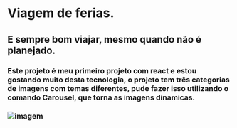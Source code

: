 #  Viagem de  ferias.

## E sempre bom viajar, mesmo quando não é planejado.

###  Este projeto é meu primeiro projeto com react e estou gostando muito desta tecnologia, o projeto tem três categorias de imagens com temas diferentes, pude fazer isso  utilizando o comando Carousel, que torna as imagens dinamicas.

###  ![imagem](https://user-images.githubusercontent.com/121909515/228322843-6bf81e46-4909-4d0e-933a-284e9171c458.png)

